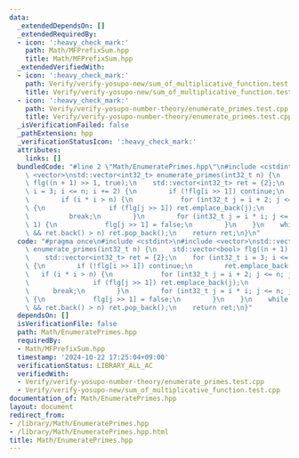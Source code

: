 ```yaml
---
data:
  _extendedDependsOn: []
  _extendedRequiredBy:
  - icon: ':heavy_check_mark:'
    path: Math/MFPrefixSum.hpp
    title: Math/MFPrefixSum.hpp
  _extendedVerifiedWith:
  - icon: ':heavy_check_mark:'
    path: Verify/verify-yosupo-new/sum_of_multiplicative_function.test.cpp
    title: Verify/verify-yosupo-new/sum_of_multiplicative_function.test.cpp
  - icon: ':heavy_check_mark:'
    path: Verify/verify-yosupo-number-theory/enumerate_primes.test.cpp
    title: Verify/verify-yosupo-number-theory/enumerate_primes.test.cpp
  _isVerificationFailed: false
  _pathExtension: hpp
  _verificationStatusIcon: ':heavy_check_mark:'
  attributes:
    links: []
  bundledCode: "#line 2 \"Math/EnumeratePrimes.hpp\"\n#include <cstdint>\n#include\
    \ <vector>\nstd::vector<int32_t> enumerate_primes(int32_t n) {\n    std::vector<bool>\
    \ flg((n + 1) >> 1, true);\n    std::vector<int32_t> ret = {2};\n    for (int32_t\
    \ i = 3; i <= n; i += 2) {\n        if (!flg[i >> 1]) continue;\n        ret.emplace_back(i);\n\
    \        if (i * i > n) {\n            for (int32_t j = i + 2; j <= n; j += 2)\
    \ {\n                if (flg[j >> 1]) ret.emplace_back(j);\n            }\n  \
    \          break;\n        }\n        for (int32_t j = i * i; j <= n; j += i <<\
    \ 1) {\n            flg[j >> 1] = false;\n        }\n    }\n    while (!ret.empty()\
    \ && ret.back() > n) ret.pop_back();\n    return ret;\n}\n"
  code: "#pragma once\n#include <cstdint>\n#include <vector>\nstd::vector<int32_t>\
    \ enumerate_primes(int32_t n) {\n    std::vector<bool> flg((n + 1) >> 1, true);\n\
    \    std::vector<int32_t> ret = {2};\n    for (int32_t i = 3; i <= n; i += 2)\
    \ {\n        if (!flg[i >> 1]) continue;\n        ret.emplace_back(i);\n     \
    \   if (i * i > n) {\n            for (int32_t j = i + 2; j <= n; j += 2) {\n\
    \                if (flg[j >> 1]) ret.emplace_back(j);\n            }\n      \
    \      break;\n        }\n        for (int32_t j = i * i; j <= n; j += i << 1)\
    \ {\n            flg[j >> 1] = false;\n        }\n    }\n    while (!ret.empty()\
    \ && ret.back() > n) ret.pop_back();\n    return ret;\n}"
  dependsOn: []
  isVerificationFile: false
  path: Math/EnumeratePrimes.hpp
  requiredBy:
  - Math/MFPrefixSum.hpp
  timestamp: '2024-10-22 17:25:04+09:00'
  verificationStatus: LIBRARY_ALL_AC
  verifiedWith:
  - Verify/verify-yosupo-number-theory/enumerate_primes.test.cpp
  - Verify/verify-yosupo-new/sum_of_multiplicative_function.test.cpp
documentation_of: Math/EnumeratePrimes.hpp
layout: document
redirect_from:
- /library/Math/EnumeratePrimes.hpp
- /library/Math/EnumeratePrimes.hpp.html
title: Math/EnumeratePrimes.hpp
---
```

